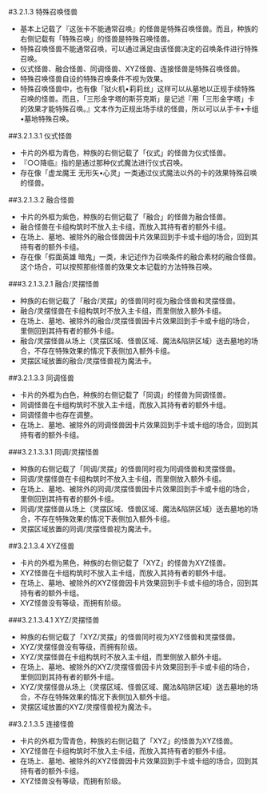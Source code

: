 #3.2.1.3        特殊召唤怪兽
* 基本上记载了『这张卡不能通常召唤』的怪兽是特殊召唤怪兽。而且，种族的右侧记载有「特殊召唤」的怪兽是特殊召唤怪兽。
* 特殊召唤怪兽不能通常召唤，可以通过满足由该怪兽决定的召唤条件进行特殊召唤。
* 仪式怪兽、融合怪兽、同调怪兽、XYZ怪兽、连接怪兽是特殊召唤怪兽。
* 特殊召唤怪兽自设的特殊召唤条件不视为效果。
* 特殊召唤怪兽中，也有像「狱火机•莉莉丝」这样可以从墓地以正规手续特殊召唤的怪兽。而且，「三形金字塔的斯芬克斯」是记述『用「三形金字塔」卡的效果才能特殊召唤。』文本作为正规出场手续的怪兽，所以可以从手卡•卡组•墓地特殊召唤。

##3.2.1.3.1        仪式怪兽
* 卡片的外框为青色，种族的右侧记载了「仪式」的怪兽为仪式怪兽。
* 『○○降临』指的是通过那种仪式魔法进行仪式召唤。
* 存在像「虚龙魔王 无形矢•心灵」一类通过仪式魔法以外的卡的效果特殊召唤的怪兽。

##3.2.1.3.2        融合怪兽
* 卡片的外框为紫色，种族的右侧记载了「融合」的怪兽为融合怪兽。
* 融合怪兽在卡组构筑时不放入主卡组，而放入其持有者的额外卡组。
* 在场上、墓地、被除外的融合怪兽因卡片效果回到手卡或卡组的场合，回到其持有者的额外卡组。
* 存在像「假面英雄 暗鬼」一类，未记述作为召唤条件的融合素材的融合怪兽。这个场合，可以按照那些怪兽的效果文本记载的方法特殊召唤。

###3.2.1.3.2.1        融合/灵摆怪兽
* 种族的右侧记载了「融合/灵摆」的怪兽同时视为融合怪兽和灵摆怪兽。
* 融合/灵摆怪兽在卡组构筑时不放入主卡组，而里侧放入额外卡组。
* 在场上、墓地、被除外的融合/灵摆怪兽因卡片效果回到手卡或卡组的场合，里侧回到其持有者的额外卡组。
* 融合/灵摆怪兽从场上（灵摆区域、怪兽区域、魔法&陷阱区域）送去墓地的场合，不存在特殊效果的情况下表侧加入额外卡组。
* 灵摆区域放置的融合/灵摆怪兽视为魔法卡。

##3.2.1.3.3        同调怪兽
* 卡片的外框为白色，种族的右侧记载了「同调」的怪兽为同调怪兽。
* 同调怪兽在卡组构筑时不放入主卡组，而放入其持有者的额外卡组。
* 同调怪兽中也存在调整。
* 在场上、墓地、被除外的同调怪兽因卡片效果回到手卡或卡组的场合，回到其持有者的额外卡组。

###3.2.1.3.3.1        同调/灵摆怪兽
* 种族的右侧记载了「同调/灵摆」的怪兽同时视为同调怪兽和灵摆怪兽。
* 同调/灵摆怪兽在卡组构筑时不放入主卡组，而里侧放入额外卡组。
* 在场上、墓地、被除外的同调/灵摆怪兽因卡片效果回到手卡或卡组的场合，里侧回到其持有者的额外卡组。
* 同调/灵摆怪兽从场上（灵摆区域、怪兽区域、魔法&陷阱区域）送去墓地的场合，不存在特殊效果的情况下表侧加入额外卡组。
* 灵摆区域放置的同调/灵摆怪兽视为魔法卡。

##3.2.1.3.4        XYZ怪兽
* 卡片的外框为黑色，种族的右侧记载了「XYZ」的怪兽为XYZ怪兽。
* XYZ怪兽在卡组构筑时不放入主卡组，而放入其持有者的额外卡组。
* 在场上、墓地、被除外的XYZ怪兽因卡片效果回到手卡或卡组的场合，回到其持有者的额外卡组。
* XYZ怪兽没有等级，而拥有阶级。

###3.2.1.3.4.1 XYZ/灵摆怪兽
* 种族的右侧记载了「XYZ/灵摆」的怪兽同时视为XYZ怪兽和灵摆怪兽。
* XYZ/灵摆怪兽没有等级，而拥有阶级。
* XYZ/灵摆怪兽在卡组构筑时不放入主卡组，而里侧放入额外卡组。
* 在场上、墓地、被除外的XYZ/灵摆怪兽因卡片效果回到手卡或卡组的场合，里侧回到其持有者的额外卡组。
* XYZ/灵摆怪兽从场上（灵摆区域、怪兽区域、魔法&陷阱区域）送去墓地的场合，不存在特殊效果的情况下表侧加入额外卡组。
* 灵摆区域放置的XYZ/灵摆怪兽视为魔法卡。

##3.2.1.3.5        连接怪兽
* 卡片的外框为雪青色，种族的右侧记载了「XYZ」的怪兽为XYZ怪兽。
* XYZ怪兽在卡组构筑时不放入主卡组，而放入其持有者的额外卡组。
* 在场上、墓地、被除外的XYZ怪兽因卡片效果回到手卡或卡组的场合，回到其持有者的额外卡组。
* XYZ怪兽没有等级，而拥有阶级。

